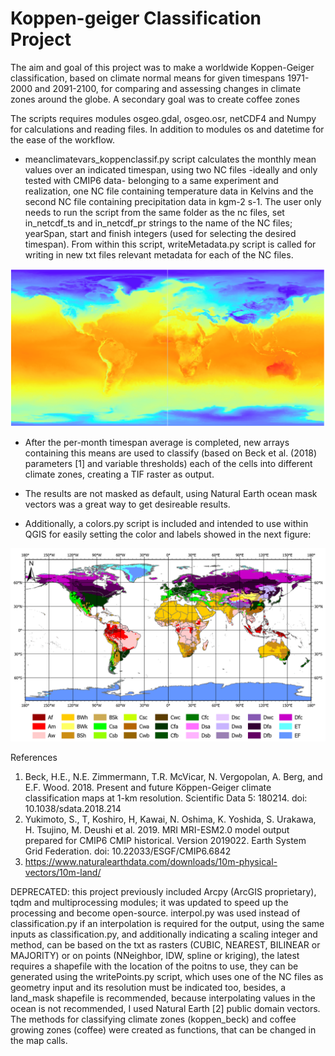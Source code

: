 # Koppen-geiger Classification Project

The aim and goal of this project was to make a worldwide Koppen-Geiger classification, based on climate normal means for given timespans 1971-2000 and 2091-2100, for comparing and assessing changes in climate zones around the globe. A secondary goal was to create coffee zones 

The scripts requires modules osgeo.gdal, osgeo.osr, netCDF4 and Numpy for calculations and reading files. In addition to modules os and datetime for the ease of the workflow.

* meanclimatevars_koppenclassif.py script calculates the monthly mean values over an indicated timespan, using two NC files -ideally and only tested with CMIP6 data- belonging to a same experiment and realization, one NC file containing temperature data in Kelvins and the second NC file containing precipitation data in kgm-2 s-1. The user only needs to run the script from the same folder as the nc files, set in_netcdf_ts and in_netcdf_pr strings to the name of the NC files; yearSpan, start and finish integers (used for selecting the desired timespan). From within this script, writeMetadata.py script is called for writing in new txt files relevant metadata for each of the NC files.

![historical temperature data screenshot of MRI-ESM2.0 (2)](.github/nc.png)

* After the per-month timespan average is completed, new arrays containing this means are used to classify (based on Beck et al. (2018) parameters [1] and variable thresholds) each of the cells into different climate zones, creating a TIF raster as output.

* The results are not masked as default, using Natural Earth ocean mask vectors was a great way to get desireable results.

* Additionally, a colors.py script is included and intended to use within QGIS for easily setting the color and labels showed in the next figure:

![Koppen classification](.github/koppen.png)

References 
1. Beck, H.E., N.E. Zimmermann, T.R. McVicar, N. Vergopolan, A. Berg, and E.F. Wood. 2018. Present and future Köppen-Geiger climate classification maps at 1-km resolution. Scientific Data 5: 180214. doi: 10.1038/sdata.2018.214
2. Yukimoto, S., T, Koshiro, H, Kawai, N. Oshima, K. Yoshida, S. Urakawa, H. Tsujino, M. Deushi et al. 2019. MRI MRI-ESM2.0 model output prepared for CMIP6 CMIP historical. Version 2019022. Earth System Grid Federation. doi: 10.22033/ESGF/CMIP6.6842
3. https://www.naturalearthdata.com/downloads/10m-physical-vectors/10m-land/



DEPRECATED: this project previously included Arcpy (ArcGIS proprietary), tqdm and multiprocessing modules; it was updated to speed up the processing and become open-source. interpol.py was used instead of classification.py if an interpolation is required for the output, using the same inputs as classification.py, and additionally indicating a scaling integer and method, can be based on the txt as rasters (CUBIC, NEAREST, BILINEAR or MAJORITY) or on points (NNeighbor, IDW, spline or kriging), the latest requires a shapefile with the location of the poitns to use, they can be generated using the writePoints.py script, which uses one of the NC files as geometry input and its resolution must be indicated too, besides, a land_mask shapefile is recommended, because interpolating values in the ocean is not recommended, I used Natural Earth [2] public domain vectors. The methods for classifying climate zones (koppen_beck) and coffee growing zones (coffee) were created as functions, that can be changed in the map calls.
